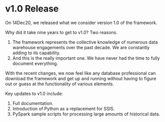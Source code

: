 # v1.0 Release

On 14Dec20, we released what we consider version 1.0 of the framework.

Why did it take nine years to get to v1.0? Two reasons.

1. The framework represents the collective knowledge of numerous data warehouse engagements over the past decade. We are constantly adding to its capability.
2. And this is the really important one. We have never had the time to fully document everything.

With the recent changes, we now feel like any database professional can download the framework and get up and running without having to figure out or guess at the functionality of various elements.

Key updates to v1.0 include:

1. Full documentation.
2. Introduction of Python as a replacement for SSIS.
3. PySpark sample scripts for processing large amounts of historical data.

